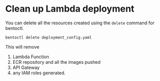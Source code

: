# Clean up Lambda deployment

You can delete all the resources created using the `delete` command for
bentoctl.
```
bentoctl delete deployment_config.yaml
```

This will remove
1. Lambda Function
2. ECR repository and all the images pushed
3. API Gateway
4. any IAM roles generated.
